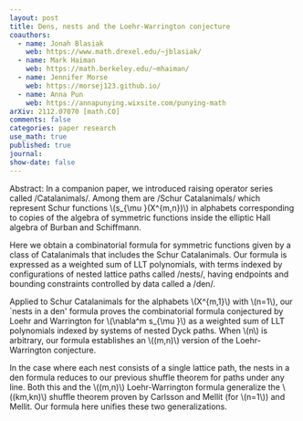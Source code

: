 ```yaml
---
layout: post
title: Dens, nests and the Loehr-Warrington conjecture
coauthors: 
  - name: Jonah Blasiak
    web: https://www.math.drexel.edu/~jblasiak/
  - name: Mark Haiman
    web: https://math.berkeley.edu/~mhaiman/
  - name: Jennifer Morse
    web: https://morsej123.github.io/
  - name: Anna Pun
    web: https://annapunying.wixsite.com/punying-math
arXiv: 2112.07070 [math.CO]
comments: false
categories: paper research
use_math: true
published: true
journal: 
show-date: false
---
```

Abstract: In a companion paper, we introduced raising operator series called
/Catalanimals/.  Among them are /Schur Catalanimals/ which
represent Schur functions \\(s_{\mu }(X^{m,n})\\) in alphabets
corresponding to copies of the algebra of symmetric functions inside
the elliptic Hall algebra of Burban and Schiffmann.

Here we obtain a combinatorial formula for symmetric functions given
by a class of Catalanimals that includes the Schur Catalanimals.  Our
formula is expressed as a weighted sum of LLT polynomials, with terms
indexed by configurations of nested lattice paths called /nests/,
having endpoints and bounding constraints controlled by data called a
/den/.

Applied to Schur Catalanimals for the alphabets \\(X^{m,1}\\) with \\(n=1\\),
our `nests in a den' formula proves the combinatorial formula
conjectured by Loehr and Warrington for \\(\nabla^m s_{\mu }\\) as a
weighted sum of LLT polynomials indexed by systems of nested Dyck
paths.  When \\(n\\) is arbitrary, our formula establishes an \\((m,n)\\)
version of the Loehr-Warrington conjecture.

In the case where each nest consists of a single lattice path, the
nests in a den formula reduces to our previous shuffle theorem for
paths under any line.  Both this and the \\((m,n)\\) Loehr-Warrington
formula generalize the \\((km,kn)\\) shuffle theorem proven by Carlsson
and Mellit (for \\(n=1\\)) and Mellit.  Our formula here unifies these two
generalizations.

